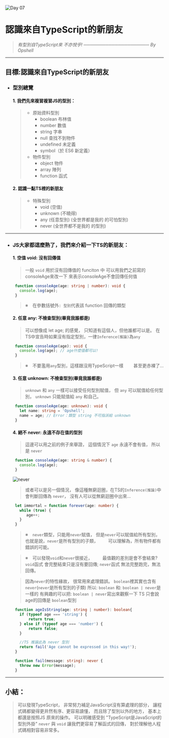 ![Day 07](https://ithelp.ithome.com.tw/upload/images/20220907/20109918KYTx5tuz9P.jpg)

# 認識來自TypeScript的新朋友
   > *有型別自TypeScript來*
   > *不亦悅乎!*
   > *───────────────────── By Opshell*

---
## 目標:認識來自TypeScript的新朋友
- ### 型別總覽
   #### 1. 我們先來複習複習JS的型別：
   > - 原始資料型別
   >    * boolean 布林值
   >    * number 數值
   >    * string 字串
   >    * null 查找不到物件
   >    * undefined 未定義
   >    * symbol（於 ES6 新定義）
   > - 物件型別
   >    * object 物件
   >    * array 陣列
   >    * function 函式
   #### 2. 認識一點TS裡的新朋友
   > - 特殊型別
   >    * void (空值)
   >    * unknown (不曉得)
   >    * any (任意型別) (全世界都是我的 的可怕型別)
   >    * never (全世界都不是我的 的型別)

---
- ### JS大家都這麼熟了，我們來介紹一下TS的新朋友：
   #### 1. 空值 void: 沒有回傳值
   > 一般 `void` 用於沒有回傳值的 funciton 中
   > 可以用我們之前寫的consoleAge來改一下
   > 來表示consoleAge不會回傳任何值
   ```typescript
    function consoleAge(age: string | number): void {
      console.log(age);
    }
   ```
   > ※　在參數括號外`: 型別`代表該 function 回傳的類型

   #### 2. 任意 any: 不檢查型別(畢竟我誰都是)
   > 可以想像成 let age; 的感覺，
   > 只知道有這個人，但他誰都可以是。
   > 在TS中宣告時如果沒有指定型別，一律`Inference(推論)`為`any`
   ```typescript
    function consoleAge(age): void {
      console.log(age); // age什麼值都可以!
    }
   ```
   > ※　不要濫用`any`型別，這樣跟沒用TypeScript一樣
   > 　　甚至更赤裸了...

   #### 3. 任意 unknown: 不檢查型別(畢竟我誰都是)
   > `unknown` 和 `any` 一樣可以接受任何型別賦值，
   > 但 `any` 可以賦值給任何型別，
   > `unknown` 只能賦值給 `any` 和自己。

   ```typescript
    function consoleAge(age: unknown): void {
      let name: string = 'Opshell';
      name = age; // Error：類型 string 不可指派給 unknown
    }
   ```

   #### 4. 絕不 never: 永遠不存在值的型別
   > 這邊可以用之前的例子來舉證，
   > 這個情況下 `age` 永遠不會有值，
   > 所以是 `never`

   ```typescript
    function consoleAge(age: string & number) {
      console.log(age);
    }
   ```

   ![never](https://ithelp.ithome.com.tw/upload/images/20220907/20109918tjEeNCTTd4.png)

   > 或者可以是另一個情況，
   > 像這種無窮迴圈，在TS的`Inference(推論)`中會判斷回傳為 `never`，
   > 沒有人可以從無窮迴圈中出來...
   ```typescript
    let immortal = function forever(age: number) {
      while (true) {
         age++;
      }
    }
   ```
   > ※　`never`類型，只能用`never`賦值，
   >    但是`never`可以賦值給所有型別，
   >    也就是說，`never`是所有型別的子類，
   > 　　可以理解為，所有物件都有錯誤的可能。

   > ※　可以發現`void`和`never`很接近，
   > 　　最值觀的差別是會不會結束?
   >    `void`函式 會完整結束只是沒有要回傳;
   >    `never`函式 無法完整跑完，無法回傳。

   > 因為`never`的特性緣故，
   > 很常用來處理錯誤。
   > `boolean`裡其實也含有`never`(`never`是所有型別的子類)
   > 所以: `boolean` 和: `boolean | never`是一樣的
   > 有興趣的可以把: `boolean | never`寫出來觀察一下
   > TS 只會說age的回傳是 `boolean`型別
   ```typescript
    function ageIsString(age: string | number): boolean{
      if (typeof age === 'string') {
          return true;
      } else if (typeof age === 'number') {
          return false;
      }

      //TS 推論此為 never 型別
      return fail('Age cannot be expressed in this way!');
    }

    function fail(message: string): never {
      throw new Error(message);
    }
   ```

---
## 小結：
   > 可以發現TypeScript，
   > 非常努力補足JavaScript沒有算處理的部分，
   > 讓程式碼都變得更井然有序、更容易讀懂，
   > 而且除了型別以外的地方，
   > 基本上都還是按照JS 原來的操作。
   > 可以明確感受到 "TypeScript是JavaScript的型別外掛"
   > `never` 與 `void` 讓我們更容易了解函式的回傳，
   > 對於理解他人程式碼相對容易非常多。
